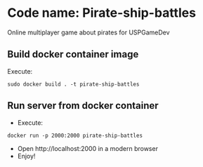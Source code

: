 # Code name: Pirate-ship-battles
Online multiplayer game about pirates for USPGameDev

## Build docker container image
Execute:
```
sudo docker build . -t pirate-ship-battles
```

## Run server from docker container
* Execute:
```
docker run -p 2000:2000 pirate-ship-battles
```

* Open http://localhost:2000 in a modern browser
* Enjoy!
